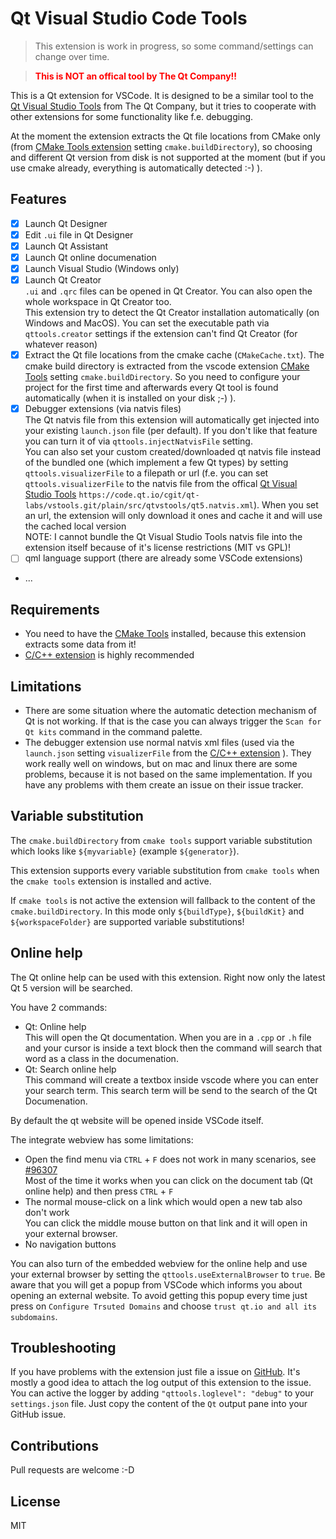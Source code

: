 # Qt Visual Studio Code Tools

> This extension is work in progress, so some command/settings can change over time.

> <span style="color:red; font-weight:bold;">This is NOT an offical tool by The Qt Company!!</span>

This is a Qt extension for VSCode. It is designed to be a similar tool to the [Qt Visual Studio Tools](https://marketplace.visualstudio.com/items?itemName=TheQtCompany.QtVisualStudioTools-19123) from The Qt Company, but it tries to cooperate with other extensions for some functionality like f.e. debugging.

At the moment the extension extracts the Qt file locations from CMake only (from [CMake Tools extension](https://marketplace.visualstudio.com/items?itemName=ms-vscode.cmake-tools) setting `cmake.buildDirectory`), so choosing and different Qt version from disk is not supported at the moment (but if you use cmake already, everything is automatically detected :-) ).

## Features

* [x] Launch Qt Designer
* [x] Edit `.ui` file in Qt Designer
* [x] Launch Qt Assistant
* [x] Launch Qt online documenation
* [x] Launch Visual Studio (Windows only)
* [x] Launch Qt Creator<br>
  `.ui` and `.qrc` files can be opened in Qt Creator. You can also open the whole workspace in Qt Creator too.<br>
  This extension try to detect the Qt Creator installation automatically (on Windows and MacOS). You can set the executable path via `qttools.creator` settings if the extension can't find Qt Creator (for whatever reason)
* [x] Extract the Qt file locations from the cmake cache (`CMakeCache.txt`). The cmake build directory is extracted from the vscode extension [CMake Tools](https://marketplace.visualstudio.com/items?itemName=ms-vscode.cmake-tools) setting `cmake.buildDirectory`. 
  So you need to configure your project for the first time and afterwards every Qt tool is found automatically (when it is installed on your disk ;-) ).
* [x] Debugger extensions (via natvis files)<br>
  The Qt natvis file from this extension will automatically get injected into your existing `launch.json` file (per default). If you don't like that feature you can turn it of via `qttools.injectNatvisFile` setting.<br>
  You can also set your custom created/downloaded qt natvis file instead of the bundled one (which implement a few Qt types) by setting `qttools.visualizerFile` to a filepath or url (f.e. you can set `qttools.visualizerFile` to the natvis file from the offical [Qt Visual Studio Tools](https://code.qt.io/cgit/qt-labs/vstools.git/tree/src/qtvstools/qt5.natvis.xml) `https://code.qt.io/cgit/qt-labs/vstools.git/plain/src/qtvstools/qt5.natvis.xml`). When you set an url, the extension will only download it ones and cache it and will use the cached local version<br>
  NOTE: I cannot bundle the Qt Visual Studio Tools natvis file into the extension itself because of it's license restrictions (MIT vs GPL)!
* [ ] qml language support (there are already some VSCode extensions)
* ...

## Requirements

* You need to have the [CMake Tools](https://marketplace.visualstudio.com/items?itemName=ms-vscode.cmake-tools) installed, because this extension extracts some data from it!
* [C/C++ extension](https://marketplace.visualstudio.com/items?itemName=ms-vscode.cpptools) is highly recommended

## Limitations

* There are some situation where the automatic detection mechanism of Qt is not working. If that is the case you can always trigger the `Scan for Qt kits` command in the command palette.
* The debugger extension use normal natvis xml files (used via the `launch.json` setting `visualizerFile` from the [C/C++ extension](https://marketplace.visualstudio.com/items?itemName=ms-vscode.cpptools) ). They work really well on windows, but on mac and linux there are some problems, because it is not based on the same implementation. If you have any problems with them create an issue on their issue tracker.

## Variable substitution

The `cmake.buildDirectory` from `cmake tools` support variable substitution which looks like `${myvariable}` (example `${generator}`).

This extension supports every variable substitution from `cmake tools` when the `cmake tools` extension is installed and active.

If `cmake tools` is not active the extension will fallback to the content of the `cmake.buildDirectory`. In this mode only `${buildType}`, `${buildKit}` and `${workspaceFolder}` are supported variable substitutions!

## Online help

The Qt online help can be used with this extension. Right now only the latest Qt 5 version will be searched.

You  have 2 commands:

* Qt: Online help  
  This will open the Qt documentation. When you are in a `.cpp` or `.h` file and your cursor is inside a text block then the command will search that word as a class in the documenation.
* Qt: Search online help  
  This command will create a textbox inside vscode where you can enter your search term. This search term will be send to the search of the Qt Documenation.

By default the qt website will be opened inside VSCode itself.

The integrate webview has some limitations:

* Open the find menu via `CTRL` + `F` does not work in many scenarios, see [#96307](https://github.com/microsoft/vscode/issues/96307)  
  Most of the time it works when you can click on the document tab (Qt online help) and then press `CTRL` + `F`
* The normal mouse-click on a link which would open a new tab also don't work  
  You can click the middle mouse button on that link and it will open in your external browser.
* No navigation buttons

You can also turn of the embedded webview for the online help and use your external browser by setting the `qttools.useExternalBrowser` to `true`. Be aware that you will get a popup from VSCode which informs you about opening an external website. To avoid getting this popup every time just press on `Configure Trsuted Domains` and choose `trust qt.io and all its subdomains`.

## Troubleshooting

If you have problems with the extension just file a issue on [GitHub](https://github.com/tonka3000/vscode-qt-tools/issues). It's mostly a good idea to attach the log output of this extension to the issue. You can active the logger by adding `"qttools.loglevel": "debug"` to your `settings.json` file. Just copy the content of the `Qt` output pane into your GitHub issue.

## Contributions

Pull requests are welcome :-D

## License

MIT
